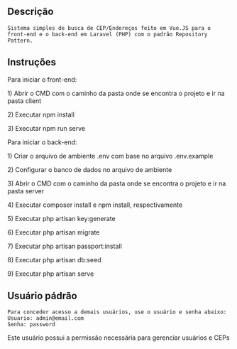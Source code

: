 ## Descrição

    Sistema simples de busca de CEP/Endereços feito em Vue.JS para o front-end e o back-end em Laravel (PHP) com o padrão Repository Pattern.

## Instruções

<p>Para iniciar o front-end:</p>
    	<p>1) Abrir o CMD com o caminho da pasta onde se encontra o projeto e ir na pasta client</p>
    	<p>2) Executar npm install</p>
    	<p>3) Executar npm run serve</p>
<p>Para iniciar o back-end:</p>
    	<p>1) Criar o arquivo de ambiente .env com base no arquivo .env.example</p>
    	<p>2) Configurar o banco de dados no arquivo de ambiente</p>
   	  <p>3) Abrir o CMD com o caminho da pasta onde se encontra o projeto e ir na pasta server</p>
    	<p>4) Executar composer install e npm install, respectivamente</p>
    	<p>5) Executar php artisan key:generate</p>
    	<p>6) Executar php artisan migrate</p>
    	<p>7) Executar php artisan passport:install</p>
    	<p>8) Executar php artisan db:seed</p>
    	<p>9) Executar php artisan serve</p>

## Usuário pádrão
	
	Para conceder acesso a demais usuários, use o usuário e senha abaixo:
	Usuario: admin@email.com
	Senha: password
  
  Este usuário possui a permissão necessária para gerenciar usuários e CEPs
